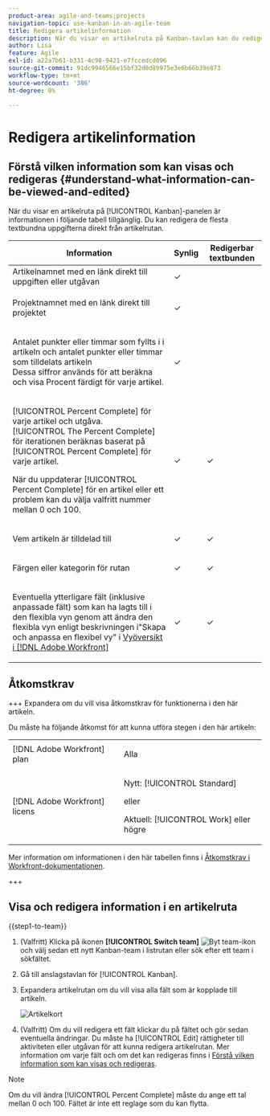 ```yaml
---
product-area: agile-and-teams;projects
navigation-topic: use-kanban-in-an-agile-team
title: Redigera artikelinformation
description: När du visar en artikelruta på Kanban-tavlan kan du redigera textbunden information direkt från artikelrutan.
author: Lisa
feature: Agile
exl-id: a22a7b61-b331-4c98-9421-e7fccedcd096
source-git-commit: 91dc9946566e15bf32d0d89975e3e6b66b39e873
workflow-type: tm+mt
source-wordcount: '386'
ht-degree: 0%

---
```


# Redigera artikelinformation

## Förstå vilken information som kan visas och redigeras {#understand-what-information-can-be-viewed-and-edited}

När du visar en artikelruta på [!UICONTROL Kanban]-panelen är informationen i följande tabell tillgänglig. Du kan redigera de flesta textbundna uppgifterna direkt från artikelrutan.

<table style="table-layout:auto"> 
 <col> 
 <col> 
 <col> 
 <thead> 
  <tr> 
   <th><strong>Information</strong> </th> 
   <th><strong>Synlig</strong> </th> 
   <th><strong>Redigerbar textbunden</strong> </th> 
  </tr> 
 </thead> 
 <tbody> 
  <tr> 
   <td>Artikelnamnet med en länk direkt till uppgiften eller utgåvan</td> 
   <td>✓</td> 
   <td> </td> 
  </tr> 
  <tr> 
   <td> <p>Projektnamnet med en länk direkt till projektet</p> </td> 
   <td>✓ </td> 
   <td> </td> 
  </tr> 
  <tr> 
   <td> <p>Antalet punkter eller timmar som fyllts i i artikeln och antalet punkter eller timmar som tilldelats artikeln<br>Dessa siffror används för att beräkna och visa Procent färdigt för varje artikel.</p> </td> 
   <td>✓</td> 
   <td> </td> 
  </tr> 
  <tr> 
   <td> <p>[!UICONTROL Percent Complete] för varje artikel och utgåva.<br>[!UICONTROL The Percent Complete] för iterationen beräknas baserat på [!UICONTROL Percent Complete] för varje artikel.<br></p> <p>När du uppdaterar [!UICONTROL Percent Complete] för en artikel eller ett problem kan du välja valfritt nummer mellan 0 och 100.</p> </td> 
   <td>✓</td> 
   <td>✓</td> 
  </tr> 
  <tr> 
   <td> <p>Vem artikeln är tilldelad till</p> </td> 
   <td>✓</td> 
   <td>✓</td> 
  </tr> 
  <tr> 
   <td> <p>Färgen eller kategorin för rutan</p> </td> 
   <td>✓</td> 
   <td>✓</td> 
  </tr> 
  <tr> 
   <td> <p>Eventuella ytterligare fält (inklusive anpassade fält) som kan ha lagts till i den flexibla vyn genom att ändra den flexibla vyn enligt beskrivningen i"Skapa och anpassa en flexibel vy" i <a href="../../reports-and-dashboards/reports/reporting-elements/views-overview.md" class="MCXref xref">Vyöversikt i [!DNL Adobe Workfront]</a></p> </td> 
   <td>✓</td> 
   <td>✓</td> 
  </tr> 
 </tbody> 
</table>

## Åtkomstkrav

+++ Expandera om du vill visa åtkomstkrav för funktionerna i den här artikeln.

Du måste ha följande åtkomst för att kunna utföra stegen i den här artikeln:

<table style="table-layout:auto"> 
 <col> 
 </col> 
 <col> 
 </col> 
 <tbody> 
  <tr> 
   <td role="rowheader">[!DNL Adobe Workfront] plan</td> 
   <td> <p>Alla</p> </td> 
  </tr> 
  <tr> 
   <td role="rowheader">[!DNL Adobe Workfront] licens</td> 
   <td> <p>Nytt: [!UICONTROL Standard]</p> 
   eller
   <p>Aktuell: [!UICONTROL Work] eller högre</p> </td> 
  </tr>
 </tbody> 
</table>

Mer information om informationen i den här tabellen finns i [Åtkomstkrav i Workfront-dokumentationen](/help/quicksilver/administration-and-setup/add-users/access-levels-and-object-permissions/access-level-requirements-in-documentation.md).

+++

## Visa och redigera information i en artikelruta

{{step1-to-team}}

1. (Valfritt) Klicka på ikonen **[!UICONTROL Switch team]** ![Byt team-ikon](assets/switch-team-icon.png) och välj sedan ett nytt Kanban-team i listrutan eller sök efter ett team i sökfältet.

1. Gå till anslagstavlan för [!UICONTROL Kanban].
1. Expandera artikelrutan om du vill visa alla fält som är kopplade till artikeln.

   ![Artikelkort](assets/story-expanded-on-kanban-board-2021-350x405.png)

1. (Valfritt) Om du vill redigera ett fält klickar du på fältet och gör sedan eventuella ändringar.
Du måste ha [!UICONTROL Edit] rättigheter till aktiviteten eller utgåvan för att kunna redigera artikelrutan.
Mer information om varje fält och om det kan redigeras finns i [Förstå vilken information som kan visas och redigeras](#understand-what-information-can-be-viewed-and-edited).

>[!NOTE]
>
>Om du vill ändra [!UICONTROL Percent Complete] måste du ange ett tal mellan 0 och 100. Fältet är inte ett reglage som du kan flytta.
